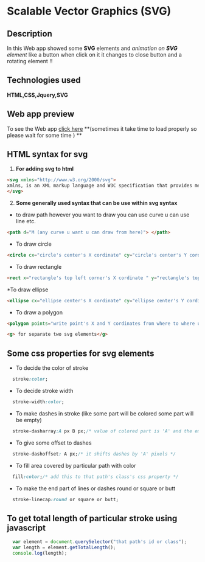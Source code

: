 # Scalable Vector Graphics (SVG)
## Description
In this Web app showed some **SVG** elements and *animation on **SVG** element* like a button when click on it it changes to close button and a rotating element !!
## Technologies used
**HTML,CSS,Jquery,SVG**
## Web app preview
To see the Web app [click here](http://htmlpreview.github.io/?https://github.com/hardbeater/Scalable-vector-graphics/blob/master/svgexp.html) **(sometimes it take time to load properly so please wait for some time ) **
## HTML syntax for svg
1. **For adding svg to html**
```html
<svg xmlns="http://www.w3.org/2000/svg">
xmlns, is an XML markup language and W3C specification that provides methods for creating internal and external links within XML documents, and associating metadata with those links (sourse:wiki)and this is to prevent the elements from different technologies from clashing like the SVG <a> element and the HTML <a> element can be distinguished if one is called **svg:a** and the other **html:a**
</svg>
```
2. **Some generally used syntax that can be use within svg syntax**
* to draw path however you want to draw you can use curve u can use line etc.
```html
<path d="M (any curve u want u can draw from here)"> </path>
```
* To draw circle
```html
<circle cx="circle's center's X cordinate" cy="circle's center's Y cordinate" r="circle radius"> </circle>
```
* To draw rectangle
```html
<rect x="rectangle's top left corner's X cordinate " y="rectangle's top left corner's Y cordinate" width=" rectangle's width " height="rectangle's height"></rect>
```
*To draw ellipse
```html
<ellipse cx="ellipse center's X cordinate" cy="ellipse center's Y cordinat" rx="radius in X direction" ry="radius in Y direction" ></ellipse>
```
* To draw a polygon 
```html
<polygon points="write point's X and Y cordinates from where to where u want to draw line in polygon "></polygon>
```
```html
<g> for separate two svg elements</g>
```
## Some css properties for svg elements
* To decide the color of stroke
```css
  stroke:color;
```
* To decide stroke width
```css
  stroke-width:color;
```
* To make dashes in stroke (like some part will be colored some part will be empty)
```css
  stroke-dasharray:A px B px;/* value of colored part is 'A' and the empty part value is 'B' so the 'A' pixels will be colored then 'B' pixels empty then 'A' pixels colored likewise*/
```
* To give some offset to dashes
```css
  stroke-dashoffset: A px;/* it shifts dashes by 'A' pixels */
```
* To fill area covered by particular path with color
```css
  fill:color;/* add this to that path's class's css property */
```
* To make the end part of lines or dashes round or square or butt
```css
  stroke-linecap:round or square or butt;
```
## To get total length of particular stroke using javascript
```javascript
  var element = document.querySelector("that path's id or class");
  var length = element.getTotalLength();
  console.log(length);
```



